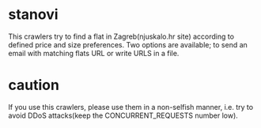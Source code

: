 # stanovi

This crawlers try to find a flat in Zagreb(njuskalo.hr site) according to defined price and size preferences. Two options are available; to send an email with matching flats URL or write URLS in a file.

# caution


If you use this crawlers, please use them in a non-selfish manner, i.e. try to avoid DDoS attacks(keep the CONCURRENT_REQUESTS number low).
